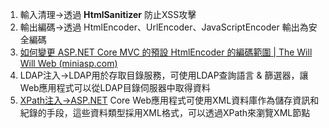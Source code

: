 1. 輸入清理→透過 **HtmlSanitizer** 防止XSS攻擊
2. 輸出編碼→透過 HtmlEncoder、UrlEncoder、JavaScriptEncoder 輸出為安全編碼
3. [如何變更 ASP.NET Core MVC 的預設 HtmlEncoder 的編碼範圍 | The Will Will Web (miniasp.com)](https://blog.miniasp.com/post/2023/09/01/How-to-change-HtmlEncoder-UnicodeRanges-in-ASPNET-Core)
4. LDAP注入→LDAP用於存取目錄服務，可使用LDAP查詢語言 & 篩選器，讓Web應用程式可以從LDAP目錄伺服器中取得資料
5. [XPath注入→ASP.NET](http://xn--XPathASP-eh6dl846brivc.NET) Core Web應用程式可使用XML資料庫作為儲存資訊和紀錄的手段，這些資料類型採用XML格式，可以透過XPath來瀏覽XML節點